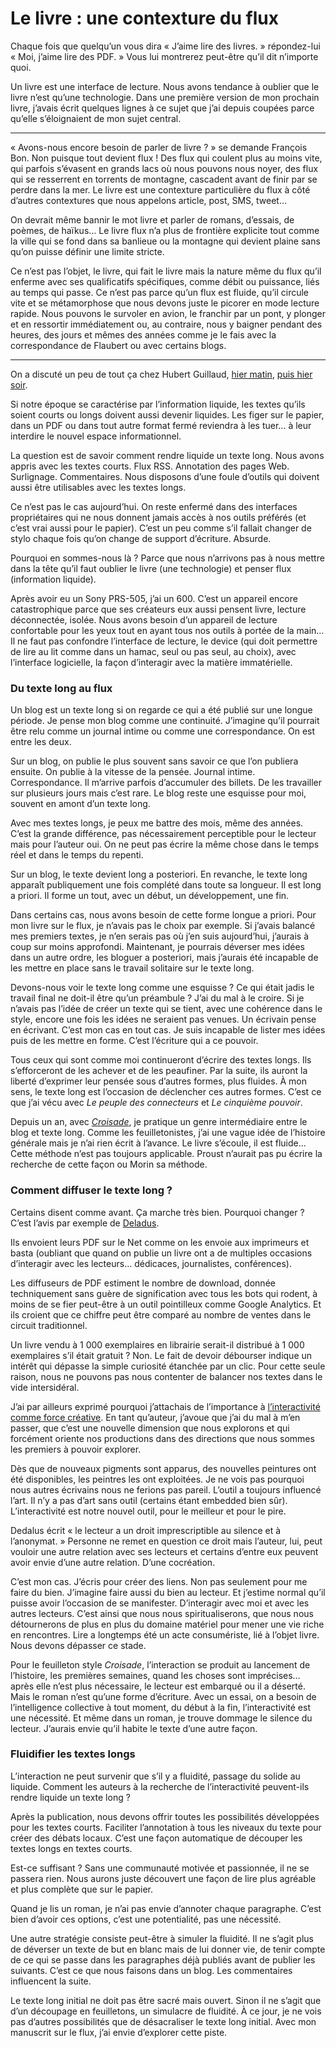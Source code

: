 # Le livre : une contexture du flux

Chaque fois que quelqu’un vous dira « J’aime lire des livres. » répondez-lui « Moi, j’aime lire des PDF. » Vous lui montrerez peut-être qu’il dit n’importe quoi.<span id="more-12413"></span>

Un livre est une interface de lecture. Nous avons tendance à oublier que le livre n’est qu’une technologie. Dans une première version de mon prochain livre, j’avais écrit quelques lignes à ce sujet que j’ai depuis coupées parce qu’elle s’éloignaient de mon sujet central.

---

« Avons-nous encore besoin de parler de livre ? » se demande François Bon. Non puisque tout devient flux ! Des flux qui coulent plus au moins vite, qui parfois s’évasent en grands lacs où nous pouvons nous noyer, des flux qui se resserrent en torrents de montagne, cascadent avant de finir par se perdre dans la mer. Le livre est une contexture particulière du flux à côté d’autres contextures que nous appelons article, post, SMS, tweet…

On devrait même bannir le mot livre et parler de romans, d’essais, de poèmes, de haïkus… Le livre flux n’a plus de frontière explicite tout comme la ville qui se fond dans sa banlieue ou la montagne qui devient plaine sans qu’on puisse définir une limite stricte.

Ce n’est pas l’objet, le livre, qui fait le livre mais la nature même du flux qu’il enferme avec ses qualificatifs spécifiques, comme débit ou puissance, liés au temps qui passe. Ce n’est pas parce qu’un flux est fluide, qu’il circule vite et se métamorphose que nous devons juste le picorer en mode lecture rapide. Nous pouvons le survoler en avion, le franchir par un pont, y plonger et en ressortir immédiatement ou, au contraire, nous y baigner pendant des heures, des jours et mêmes des années comme je le fais avec la correspondance de Flaubert ou avec certains blogs.

---

On a discuté un peu de tout ça chez Hubert Guillaud, [hier matin](http://lafeuille.homo-numericus.net/2009/12/textes-longs-textes-courts-temps-longs-temps-courts.html), [puis hier soir](http://lafeuille.homo-numericus.net/2009/12/le-flux-est-lavenir-du-livre.html).

Si notre époque se caractérise par l’information liquide, les textes qu’ils soient courts ou longs doivent aussi devenir liquides. Les figer sur le papier, dans un PDF ou dans tout autre format fermé reviendra à les tuer… à leur interdire le nouvel espace informationnel.

La question est de savoir comment rendre liquide un texte long. Nous avons appris avec les textes courts. Flux RSS. Annotation des pages Web. Surlignage. Commentaires. Nous disposons d’une foule d’outils qui doivent aussi être utilisables avec les textes longs.

Ce n’est pas le cas aujourd’hui. On reste enfermé dans des interfaces propriétaires qui ne nous donnent jamais accès à nos outils préférés (et c’est vrai aussi pour le papier). C’est un peu comme s’il fallait changer de stylo chaque fois qu’on change de support d’écriture. Absurde.

Pourquoi en sommes-nous là ? Parce que nous n’arrivons pas à nous mettre dans la tête qu’il faut oublier le livre (une technologie) et penser flux (information liquide).

Après avoir eu un Sony PRS-505, j’ai un 600. C’est un appareil encore catastrophique parce que ses créateurs eux aussi pensent livre, lecture déconnectée, isolée. Nous avons besoin d’un appareil de lecture confortable pour les yeux tout en ayant tous nos outils à portée de la main… Il ne faut pas confondre l’interface de lecture, le device (qui doit permettre de lire au lit comme dans un hamac, seul ou pas seul, au choix), avec l’interface logicielle, la façon d’interagir avec la matière immatérielle.

### Du texte long au flux

Un blog est un texte long si on regarde ce qui a été publié sur une longue période. Je pense mon blog comme une continuité. J’imagine qu’il pourrait être relu comme un journal intime ou comme une correspondance. On est entre les deux.

Sur un blog, on publie le plus souvent sans savoir ce que l’on publiera ensuite. On publie à la vitesse de la pensée. Journal intime. Correspondance. Il m’arrive parfois d’accumuler des billets. De les travailler sur plusieurs jours mais c’est rare. Le blog reste une esquisse pour moi, souvent en amont d’un texte long.

Avec mes textes longs, je peux me battre des mois, même des années. C’est la grande différence, pas nécessairement perceptible pour le lecteur mais pour l’auteur oui. On ne peut pas écrire la même chose dans le temps réel et dans le temps du repenti.

Sur un blog, le texte devient long a posteriori. En revanche, le texte long apparaît publiquement une fois complété dans toute sa longueur. Il est long a priori. Il forme un tout, avec un début, un développement, une fin.

Dans certains cas, nous avons besoin de cette forme longue a priori. Pour mon livre sur le flux, je n’avais pas le choix par exemple. Si j’avais balancé mes premiers textes, je n’en serais pas où j’en suis aujourd’hui, j’aurais à coup sur moins approfondi. Maintenant, je pourrais déverser mes idées dans un autre ordre, les bloguer a posteriori, mais j’aurais été incapable de les mettre en place sans le travail solitaire sur le texte long.

Devons-nous voir le texte long comme une esquisse ? Ce qui était jadis le travail final ne doit-il être qu’un préambule ? J’ai du mal à le croire. Si je n’avais pas l’idée de créer un texte qui se tient, avec une cohérence dans le style, encore une fois les idées ne seraient pas venues. Un écrivain pense en écrivant. C’est mon cas en tout cas. Je suis incapable de lister mes idées puis de les mettre en forme. C’est l’écriture qui a ce pouvoir.

Tous ceux qui sont comme moi continueront d’écrire des textes longs. Ils s’efforceront de les achever et de les peaufiner. Par la suite, ils auront la liberté d’exprimer leur pensée sous d’autres formes, plus fluides. À mon sens, le texte long est l’occasion de déclencher ces autres formes. C’est ce que j’ai vécu avec *Le peuple des connecteurs* et *Le cinquième pouvoir*.

Depuis un an, avec [*Croisade*](http://twiller.tcrouzet.com/), je pratique un genre intermédiaire entre le blog et texte long. Comme les feuilletonistes, j’ai une vague idée de l’histoire générale mais je n’ai rien écrit à l’avance. Le livre s’écoule, il est fluide… Cette méthode n’est pas toujours applicable. Proust n’aurait pas pu écrire la recherche de cette façon ou Morin sa méthode.

### Comment diffuser le texte long ?

Certains disent comme avant. Ça marche très bien. Pourquoi changer ? C’est l’avis par exemple de [Deladus](http://www.avoodware.com/blog/files/livre-et-interactivite.html).

Ils envoient leurs PDF sur le Net comme on les envoie aux imprimeurs et basta (oubliant que quand on publie un livre ont a de multiples occasions d’interagir avec les lecteurs… dédicaces, journalistes, conférences).

Les diffuseurs de PDF estiment le nombre de download, donnée techniquement sans guère de signification avec tous les bots qui rodent, à moins de se fier peut-être à un outil pointilleux comme Google Analytics. Et ils croient que ce chiffre peut être comparé au nombre de ventes dans le circuit traditionnel.

Un livre vendu à 1 000 exemplaires en librairie serait-il distribué à 1 000 exemplaires s’il était gratuit ? Non. Le fait de devoir débourser indique un intérêt qui dépasse la simple curiosité étanchée par un clic. Pour cette seule raison, nous ne pouvons pas nous contenter de balancer nos textes dans le vide intersidéral.

J’ai par ailleurs exprimé pourquoi j’attachais de l’importance à [l’interactivité comme force créative](https://tcrouzet.com/2009/11/30/je-deteste-jeter/). En tant qu’auteur, j’avoue que j’ai du mal à m’en passer, que c’est une nouvelle dimension que nous explorons et qui forcément oriente nos productions dans des directions que nous sommes les premiers à pouvoir explorer.

Dès que de nouveaux pigments sont apparus, des nouvelles peintures ont été disponibles, les peintres les ont exploitées. Je ne vois pas pourquoi nous autres écrivains nous ne ferions pas pareil. L’outil a toujours influencé l’art. Il n’y a pas d’art sans outil (certains étant embedded bien sûr). L’interactivité est notre nouvel outil, pour le meilleur et pour le pire.

Dedalus écrit « le lecteur a un droit imprescriptible au silence et à l’anonymat. » Personne ne remet en question ce droit mais l’auteur, lui, peut vouloir une autre relation avec ses lecteurs et certains d’entre eux peuvent avoir envie d’une autre relation. D’une cocréation.

C’est mon cas. J’écris pour créer des liens. Non pas seulement pour me faire du bien. J’imagine faire aussi du bien au lecteur. Et j’estime normal qu’il puisse avoir l’occasion de se manifester. D’interagir avec moi et avec les autres lecteurs. C’est ainsi que nous nous spiritualiserons, que nous nous détournerons de plus en plus du domaine matériel pour mener une vie riche en rencontres. Lire a longtemps été un acte consumériste, lié à l’objet livre. Nous devons dépasser ce stade.

Pour le feuilleton style *Croisade*, l’interaction se produit au lancement de l’histoire, les premières semaines, quand les choses sont imprécises… après elle n’est plus nécessaire, le lecteur est embarqué ou il a déserté. Mais le roman n’est qu’une forme d’écriture. Avec un essai, on a besoin de l’intelligence collective à tout moment, du début à la fin, l’interactivité est une nécessité. Et même dans un roman, je trouve dommage le silence du lecteur. J’aurais envie qu’il habite le texte d’une autre façon.

### Fluidifier les textes longs

L’interaction ne peut survenir que s’il y a fluidité, passage du solide au liquide. Comment les auteurs à la recherche de l’interactivité peuvent-ils rendre liquide un texte long ?

Après la publication, nous devons offrir toutes les possibilités développées pour les textes courts. Faciliter l’annotation à tous les niveaux du texte pour créer des débats locaux. C’est une façon automatique de découper les textes longs en textes courts.

Est-ce suffisant ? Sans une communauté motivée et passionnée, il ne se passera rien. Nous aurons juste découvert une façon de lire plus agréable et plus complète que sur le papier.

Quand je lis un roman, je n’ai pas envie d’annoter chaque paragraphe. C’est bien d’avoir ces options, c’est une potentialité, pas une nécessité.

Une autre stratégie consiste peut-être à simuler la fluidité. Il ne s’agit plus de déverser un texte de but en blanc mais de lui donner vie, de tenir compte de ce qui se passe dans les paragraphes déjà publiés avant de publier les suivants. C’est ce que nous faisons dans un blog. Les commentaires influencent la suite.

Le texte long initial ne doit pas être sacré mais ouvert. Sinon il ne s’agit que d’un découpage en feuilletons, un simulacre de fluidité. À ce jour, je ne vois pas d’autres possibilités que de désacraliser le texte long initial. Avec mon manuscrit sur le flux, j’ai envie d’explorer cette piste.
